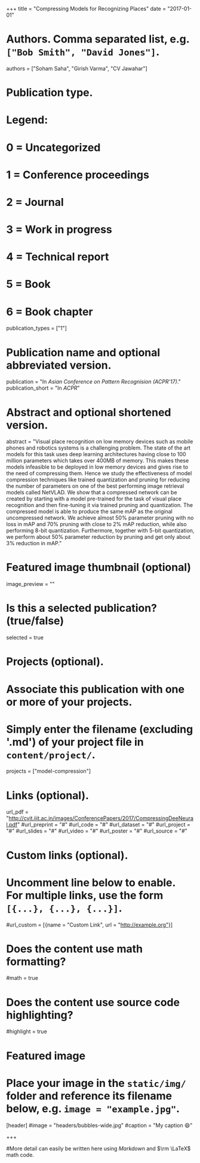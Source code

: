 +++
title = "Compressing Models for Recognizing Places"
date = "2017-01-01"

# Authors. Comma separated list, e.g. `["Bob Smith", "David Jones"]`.
authors = ["Soham Saha", "Girish Varma", "CV Jawahar"]

# Publication type.
# Legend:
# 0 = Uncategorized
# 1 = Conference proceedings
# 2 = Journal
# 3 = Work in progress
# 4 = Technical report
# 5 = Book
# 6 = Book chapter
publication_types = ["1"]

# Publication name and optional abbreviated version.
publication = "In *Asian Conference on Pattern Recognision (ACPR'17)*."
publication_short = "In *ACPR*"

# Abstract and optional shortened version.
abstract = "Visual place recognition on low memory devices such as mobile phones and robotics systems is a challenging problem. The state of the art models for this task uses deep learning architectures having close to 100 million parameters which takes over 400MB of memory. This makes these models infeasible to be deployed in low memory devices and gives rise to the need of compressing them. Hence we study the effectiveness of model compression techniques like trained quantization and pruning for reducing the number of parameters on one of the best performing image retrieval models called NetVLAD. We show that a compressed network can be created by starting with a model pre-trained for the task of visual place recognition and then fine-tuning it via trained pruning and quantization. The compressed model is able to produce the same mAP as the original uncompressed network. We achieve almost 50% parameter pruning with no loss in mAP and 70% pruning with close to 2% mAP reduction, while also performing 8-bit quantization. Furthermore, together with 5-bit quantization, we perform about 50% parameter reduction by pruning and get only about 3% reduction in mAP."

# Featured image thumbnail (optional)
image_preview = ""

# Is this a selected publication? (true/false)
selected = true

# Projects (optional).
#   Associate this publication with one or more of your projects.
#   Simply enter the filename (excluding '.md') of your project file in `content/project/`.
projects = ["model-compression"]

# Links (optional).
url_pdf =  "http://cvit.iiit.ac.in/images/ConferencePapers/2017/CompressingDeeNeural.pdf"
#url_preprint = "#"
#url_code = "#"
#url_dataset = "#"
#url_project = "#"
#url_slides = "#"
#url_video = "#"
#url_poster = "#"
#url_source = "#"

# Custom links (optional).
#   Uncomment line below to enable. For multiple links, use the form `[{...}, {...}, {...}]`.
#url_custom = [{name = "Custom Link", url = "http://example.org"}]

# Does the content use math formatting?
#math = true

# Does the content use source code highlighting?
#highlight = true

# Featured image
# Place your image in the `static/img/` folder and reference its filename below, e.g. `image = "example.jpg"`.
[header]
#image = "headers/bubbles-wide.jpg"
#caption = "My caption :smile:"

+++

#More detail can easily be written here using *Markdown* and $\rm \LaTeX$ math code.
